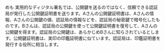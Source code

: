 めも
実用的なディジタル署名では、公開鍵を送るのではなく、信頼できる認証局が発行した公開鍵証明書を送ります。Aさんの公開鍵証明書は、Aさんの情報、Aさんの公開鍵の値、認証局の情報などを、認証局の秘密鍵で暗号化したものです。Bさんは、認証局の公開鍵を使って公開鍵証明書を復号して、Aさんの公開鍵を得ます。認証局の公開鍵は、あらかじめBさんに知らされているとします。公開鍵証明書は、実印の印鑑証明書に似ています。認証局は、印鑑証明書を発行する役所に相当します。
